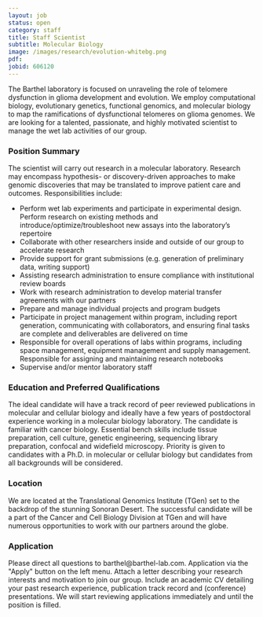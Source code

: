```yaml
---
layout: job
status: open
category: staff
title: Staff Scientist
subtitle: Molecular Biology
image: /images/research/evolution-whitebg.png
pdf:
jobid: 606120
---
```


The Barthel laboratory is focused on unraveling the role of telomere dysfunction in glioma development and evolution. We employ computational biology, evolutionary genetics, functional genomics, and molecular biology to map the ramifications of dysfunctional telomeres on glioma genomes. We are looking for a talented, passionate, and highly motivated scientist to manage the wet lab activities of our group.

### Position Summary
The scientist will carry out research in a molecular laboratory. Research may encompass hypothesis- or discovery-driven approaches to make genomic discoveries that may be translated to improve patient care and outcomes. Responsibilities include:
- Perform wet lab experiments and participate in experimental design. Perform research on existing methods and introduce/optimize/troubleshoot new assays into the laboratory’s repertoire
- Collaborate with other researchers inside and outside of our group to accelerate research
- Provide support for grant submissions (e.g. generation of preliminary data, writing support)
- Assisting research administration to ensure compliance with institutional review boards
- Work with research administration to develop material transfer agreements with our partners
- Prepare and manage individual projects and program budgets
- Participate in project management within program, including report generation, communicating with collaborators, and ensuring final tasks are complete and deliverables are delivered on time
- Responsible for overall operations of labs within programs, including space management, equipment management and supply management. Responsible for assigning and maintaining research notebooks
- Supervise and/or mentor laboratory staff

### Education and Preferred Qualifications
The ideal candidate will have a track record of peer reviewed publications in molecular and cellular biology and ideally have a few years of postdoctoral experience working in a molecular biology laboratory. The candidate is familiar with cancer biology. Essential bench skills include tissue preparation, cell culture, genetic engineering, sequencing library preparation, confocal and widefield microscopy. Priority is given to candidates with a Ph.D. in molecular or cellular biology but candidates from all backgrounds will be considered.

### Location
We are located at the Translational Genomics Institute (TGen) set to the backdrop of the stunning Sonoran Desert. The successful candidate will be a part of the Cancer and Cell Biology Division at TGen and will have numerous opportunities to work with our partners around the globe.

### Application
Please direct all questions to barthel<span style="display:none">obfuscate</span>@barthel-lab.com. Application via the "Apply" button on the left menu. Attach a letter describing your research interests and motivation to join our group. Include an academic CV detailing your past research experience, publication track record and (conference) presentations. We will start reviewing applications immediately and until the position is filled. 